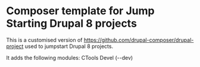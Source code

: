 # Composer template for Jump Starting Drupal 8 projects
This is a customised version of https://github.com/drupal-composer/drupal-project used to jumpstart Drupal 8 projects.

It adds the following modules:
CTools
Devel (--dev)

